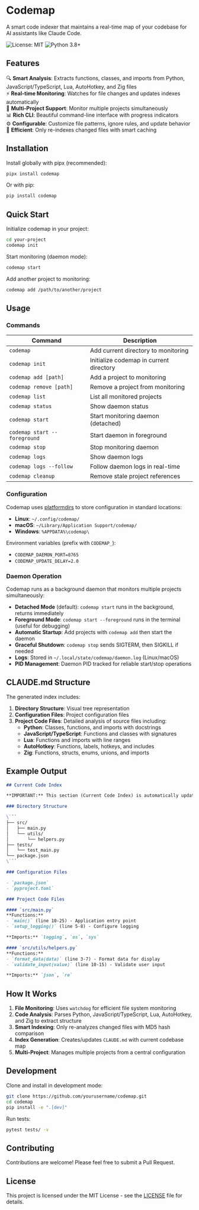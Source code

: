 # Codemap

A smart code indexer that maintains a real-time map of your codebase for AI assistants like Claude Code.

![License: MIT](https://img.shields.io/badge/License-MIT-yellow.svg)
![Python 3.8+](https://img.shields.io/badge/python-3.8+-blue.svg)

## Features

🔍 **Smart Analysis**: Extracts functions, classes, and imports from Python, JavaScript/TypeScript, Lua, AutoHotkey, and Zig files  
⚡ **Real-time Monitoring**: Watches for file changes and updates indexes automatically  
🎯 **Multi-Project Support**: Monitor multiple projects simultaneously  
📊 **Rich CLI**: Beautiful command-line interface with progress indicators  
⚙️ **Configurable**: Customize file patterns, ignore rules, and update behavior  
🚀 **Efficient**: Only re-indexes changed files with smart caching  

## Installation

Install globally with pipx (recommended):
```bash
pipx install codemap
```

Or with pip:
```bash
pip install codemap
```

## Quick Start

Initialize codemap in your project:
```bash
cd your-project
codemap init
```

Start monitoring (daemon mode):
```bash
codemap start
```

Add another project to monitoring:
```bash
codemap add /path/to/another/project
```

## Usage

### Commands

| Command | Description |
|---------|-------------|
| `codemap` | Add current directory to monitoring |
| `codemap init` | Initialize codemap in current directory |
| `codemap add [path]` | Add a project to monitoring |
| `codemap remove [path]` | Remove a project from monitoring |
| `codemap list` | List all monitored projects |
| `codemap status` | Show daemon status |
| `codemap start` | Start monitoring daemon (detached) |
| `codemap start --foreground` | Start daemon in foreground |
| `codemap stop` | Stop monitoring daemon |
| `codemap logs` | Show daemon logs |
| `codemap logs --follow` | Follow daemon logs in real-time |
| `codemap cleanup` | Remove stale project references |

### Configuration

Codemap uses [platformdirs](https://github.com/platformdirs/platformdirs) to store configuration in standard locations:

- **Linux**: `~/.config/codemap/`
- **macOS**: `~/Library/Application Support/codemap/`
- **Windows**: `%APPDATA%\codemap\`

Environment variables (prefix with `CODEMAP_`):
- `CODEMAP_DAEMON_PORT=8765`
- `CODEMAP_UPDATE_DELAY=2.0`

### Daemon Operation

Codemap runs as a background daemon that monitors multiple projects simultaneously:

- **Detached Mode** (default): `codemap start` runs in the background, returns immediately
- **Foreground Mode**: `codemap start --foreground` runs in the terminal (useful for debugging)
- **Automatic Startup**: Add projects with `codemap add` then start the daemon
- **Graceful Shutdown**: `codemap stop` sends SIGTERM, then SIGKILL if needed
- **Logs**: Stored in `~/.local/state/codemap/daemon.log` (Linux/macOS)
- **PID Management**: Daemon PID tracked for reliable start/stop operations

## CLAUDE.md Structure

The generated index includes:

1. **Directory Structure**: Visual tree representation  
2. **Configuration Files**: Project configuration files
3. **Project Code Files**: Detailed analysis of source files including:
   - **Python**: Classes, functions, and imports with docstrings
   - **JavaScript/TypeScript**: Functions and classes with signatures
   - **Lua**: Functions and imports with line ranges
   - **AutoHotkey**: Functions, labels, hotkeys, and includes
   - **Zig**: Functions, structs, enums, unions, and imports

## Example Output

```markdown
## Current Code Index

**IMPORTANT:** This section (Current Code Index) is automatically updated in real-time by a third-party tool. Always consult this index first before using search tools to understand project structure and locate files efficiently.

### Directory Structure

\```
├── src/
│   ├── main.py
│   └── utils/
│       └── helpers.py
├── tests/
│   └── test_main.py
└── package.json
\```

### Configuration Files

- `package.json`
- `pyproject.toml`

### Project Code Files

#### `src/main.py`
**Functions:**
- `main()` (line 10-25) - Application entry point
- `setup_logging()` (line 5-8) - Configure logging

**Imports:** `logging`, `os`, `sys`

#### `src/utils/helpers.py`
**Functions:**
- `format_data(data)` (line 3-7) - Format data for display
- `validate_input(value)` (line 10-15) - Validate user input

**Imports:** `json`, `re`
```

## How It Works

1. **File Monitoring**: Uses `watchdog` for efficient file system monitoring
2. **Code Analysis**: Parses Python, JavaScript/TypeScript, Lua, AutoHotkey, and Zig to extract structure
3. **Smart Indexing**: Only re-analyzes changed files with MD5 hash comparison
4. **Index Generation**: Creates/updates `CLAUDE.md` with current codebase map
5. **Multi-Project**: Manages multiple projects from a central configuration

## Development

Clone and install in development mode:

```bash
git clone https://github.com/yourusername/codemap.git
cd codemap
pip install -e ".[dev]"
```

Run tests:
```bash
pytest tests/ -v
```

## Contributing

Contributions are welcome! Please feel free to submit a Pull Request.

## License

This project is licensed under the MIT License - see the [LICENSE](LICENSE) file for details.